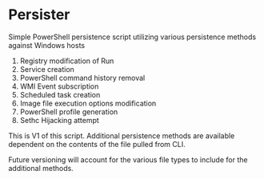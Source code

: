 # Persister
Simple PowerShell persistence script utilizing various persistence methods against Windows hosts

1. Registry modification of Run
2. Service creation
3. PowerShell command history removal
4. WMI Event subscription
5. Scheduled task creation
6. Image file execution options modification
7. PowerShell profile generation
8. Sethc Hijacking attempt

This is V1 of this script. Additional persistence methods are available dependent on the contents of the file pulled from CLI. 

Future versioning will account for the various file types to include for the additional methods.
